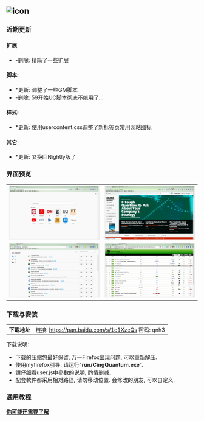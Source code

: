 ## ![icon](../../img/icon.jpg)

### 近期更新

#### 扩展
- -删除: 精简了一些扩展

#### 脚本:
- *更新: 调整了一些GM脚本
- -删除: 59开始UC脚本彻底不能用了...

#### 样式:
- *更新: 使用usercontent.css调整了新标签页常用网站图标

#### 其它:
- *更新: 又换回Nightly版了

### 界面预览

| | |
| :-- | :-- |
| ![](../../img/59.0a1-2017.12.01/preview-1.jpg) | ![](../../img/59.0a1-2017.12.01/preview-2.jpg) |
| ![](../../img/59.0a1-2017.12.01/preview-3.jpg) | ![](../../img/59.0a1-2017.12.01/preview-4.jpg) |

### 下载与安装

| |  |
| :-- | :-- |
| **下載地址** | 链接: https://pan.baidu.com/s/1c1XzeQs 密码: qnh3 |

下载说明:
- 下载的压缩包最好保留, 万一Firefox出现问题, 可以重新解压.
- 使用myfirefox引导. 请运行"**run/CingQuantum.exe**".
- 請仔细看user.js中參數的说明, 酌情删减.
- 配套軟件都采用相对路径, 请勿移动位置. 会修改的朋友, 可以自定义.

### 通用教程

[**你可能还需要了解**](../..#你可能还需要了解)